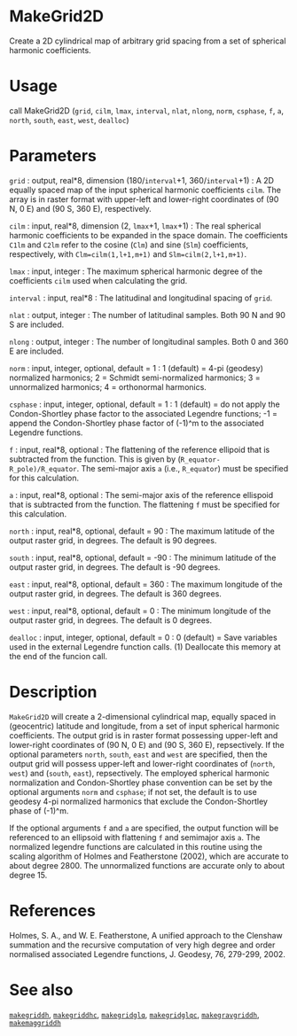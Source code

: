 # MakeGrid2D

Create a 2D cylindrical map of arbitrary grid spacing from a set of spherical harmonic coefficients.

# Usage

call MakeGrid2D (`grid`, `cilm`, `lmax`, `interval`, `nlat`, `nlong`, `norm`, `csphase`, `f`, `a`, `north`, `south`, `east`, `west`, `dealloc`)

# Parameters

`grid` : output, real\*8, dimension (180/`interval`+1, 360/`interval`+1)
:   A 2D equally spaced map of the input spherical harmonic coefficients `cilm`. The  array is in raster format with upper-left and lower-right coordinates of (90 N, 0 E) and (90 S, 360 E), respectively.

`cilm` : input, real\*8, dimension (2, `lmax`+1, `lmax`+1)
:   The real spherical harmonic coefficients to be expanded in the space domain. The coefficients `C1lm` and `C2lm` refer to the cosine (`Clm`) and sine (`Slm`) coefficients, respectively, with `Clm=cilm(1,l+1,m+1)` and `Slm=cilm(2,l+1,m+1)`. 
	
`lmax` : input, integer
:   The maximum spherical harmonic degree of the coefficients `cilm` used when calculating the grid.

`interval` : input, real\*8
:   The latitudinal and longitudinal spacing of `grid`.
	
`nlat` : output, integer
:   The number of latitudinal samples. Both 90 N and 90 S are included.

`nlong` : output, integer
:   The number of longitudinal samples. Both 0 and 360 E are included.
	
`norm` : input, integer, optional, default = 1
:   1 (default) = 4-pi (geodesy) normalized harmonics; 2 = Schmidt semi-normalized harmonics; 3 = unnormalized harmonics; 4 = orthonormal harmonics.

`csphase` : input, integer, optional, default = 1
:   1 (default) = do not apply the Condon-Shortley phase factor to the associated Legendre functions; -1 = append the Condon-Shortley phase factor of (-1)^m to the associated Legendre functions.

`f` : input, real\*8, optional
:   The flattening of the reference ellipoid that is subtracted from the function. This is given by (`R_equator-R_pole)/R_equator`. The semi-major axis `a` (i.e., `R_equator`) must be specified for this calculation.

`a` : input, real\*8, optional
:   The semi-major axis of the reference ellispoid that is subtracted from the function. The flattening `f` must be specified for this calculation.

`north` : input, real*8, optional, default = 90
:   The maximum latitude of the output raster grid, in degrees. The default is 90 degrees.

`south` : input, real\*8, optional, default = -90
:   The minimum latitude of the output raster grid, in degrees. The default is -90 degrees.

`east` : input, real\*8, optional, default = 360
:   The maximum longitude of the output raster grid, in degrees. The default is 360 degrees.

`west` : input, real\*8, optional, default = 0
:   The minimum longitude of the output raster grid, in degrees. The default is 0 degrees.

`dealloc` : input, integer, optional, default = 0
:   0 (default) = Save variables used in the external Legendre function calls. (1) Deallocate this memory at the end of the funcion call.

# Description

`MakeGrid2D` will create a 2-dimensional cylindrical map, equally spaced in (geocentric) latitude and longitude, from a set of input spherical harmonic coefficients. The output grid is in raster format possessing upper-left and lower-right coordinates of (90 N, 0 E) and (90 S, 360 E), repsectively. If the optional parameters `north`, `south`, `east` and `west` are specified, then the output grid will possess upper-left and lower-right coordinates of (`north`, `west`) and (`south`, `east`), repsectively. The employed spherical harmonic normalization and Condon-Shortley phase convention can be set by the optional arguments `norm` and `csphase`; if not set, the default is to use geodesy 4-pi normalized harmonics that exclude the Condon-Shortley phase of (-1)^m.

If the optional arguments `f` and `a` are specified, the output function will be referenced to an ellipsoid with flattening `f` and semimajor axis `a`. The normalized legendre functions are calculated in this routine using the scaling algorithm of Holmes and Featherstone (2002), which are accurate to about degree 2800. The unnormalized functions are accurate only to about degree 15. 

# References

Holmes, S. A., and W. E. Featherstone, A unified approach to the Clenshaw summation and the recursive computation of very high degree and order normalised associated Legendre functions, J. Geodesy, 76, 279-299, 2002.

# See also

[`makegriddh`](makegriddh.html), [`makegriddhc`](makegriddhc.html), [`makegridglq`](makegridglq.html), [`makegridglqc`](makegridglqc.html), [`makegravgriddh`](makegravgriddh.html), [`makemaggriddh`](makemaggriddh.html)
